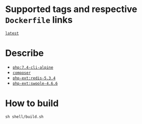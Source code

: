 # Supported tags and respective `Dockerfile` links

[`latest`](https://github.com/jumihc/hyperf-docker/blob/master/Dockerfile)

# Describe

- [`php:7.4-cli-alpine`](https://github.com/docker-library/php/blob/master/7.4/alpine3.11/cli/Dockerfile)
- [`composer`](https://getcomposer.org/)
- [`php-ext:redis-5.3.4`](https://github.com/phpredis/phpredis/)
- [`php-ext:swoole-4.6.6`](https://github.com/swoole/swoole-src/)

# How to build

```shell
sh shell/build.sh
```